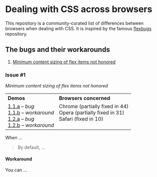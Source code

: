 Dealing with CSS across browsers
========

This repository is a community-curated list of differences between browsers when dealing with CSS.
It is inspired by the famous [flexbugs](https://github.com/philipwalton/flexbugs) repository.

## The bugs and their workarounds

1. [Minimum content sizing of flex items not honored](#issue-1)

### Issue #1

_Minimum content sizing of flex items not honored_

<table>
  <tr>
    <th align="left">Demos</th>
    <th align="left">Browsers concerned</th>
  </tr>
  <tr valign="top">
    <td>
      <a href="https://codepen.io/philipwalton/pen/MYbrrr">1.1.a</a> &ndash; <em>bug</em><br>
      <a href="https://codepen.io/philipwalton/pen/ByQJOQ">1.1.b</a> &ndash; <em>workaround</em><br>
      <a href="https://codepen.io/philipwalton/pen/ByQJqQ">1.2.a</a> &ndash; <em>bug</em><br>
      <a href="https://codepen.io/philipwalton/pen/wBopYg">1.2.b</a> &ndash; <em>workaround</em>
    </td>
    <td>
      Chrome (partially fixed in 44)<br>
      Opera (partially fixed in 31)<br>
      Safari (fixed in 10)
    </td>
  </tr>
</table>

When ...

> By default, ...

#### Workaround

You can ...
